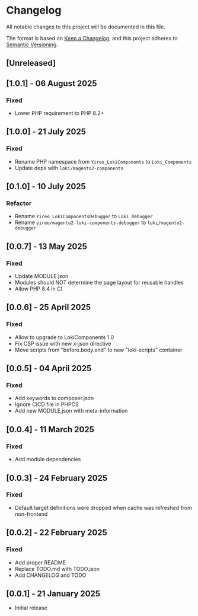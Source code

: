 # Changelog
All notable changes to this project will be documented in this file.

The format is based on [Keep a Changelog](https://keepachangelog.com/en/1.0.0/),
and this project adheres to [Semantic Versioning](https://semver.org/spec/v2.0.0.html).

## [Unreleased]

## [1.0.1] - 06 August 2025
### Fixed
- Lower PHP requirement to PHP 8.2+

## [1.0.0] - 21 July 2025
### Fixed
- Rename PHP namespace from `Yireo_LokiComponents` to `Loki_Components`
- Update deps with `loki/magento2-components`

## [0.1.0] - 10 July 2025
### Refactor
- Rename `Yireo_LokiComponentsDebugger` to `Loki_Debugger`
- Rename `yireo/magento2-loki-components-debugger` to `loki/magento2-debugger`

## [0.0.7] - 13 May 2025
### Fixed
- Update MODULE.json
- Modules should NOT determine the page layout for reusable handles
- Allow PHP 8.4 in CI

## [0.0.6] - 25 April 2025
### Fixed
- Allow to upgrade to LokiComponents 1.0
- Fix CSP issue with new x-json directive
- Move scripts from "before.body.end" to new "loki-scripts" container

## [0.0.5] - 04 April 2025
### Fixed
- Add keywords to composer.json
- Ignore CICD file in PHPCS
- Add new MODULE.json with meta-information

## [0.0.4] - 11 March 2025
### Fixed
- Add module dependencies

## [0.0.3] - 24 February 2025
### Fixed
- Default target definitions were dropped when cache was refreshed from non-frontend

## [0.0.2] - 22 February 2025
### Fixed
-  Add proper README
-  Replace TODO.md with TODO.json
-  Add CHANGELOG and TODO

## [0.0.1] - 21 January 2025
- Initial release

